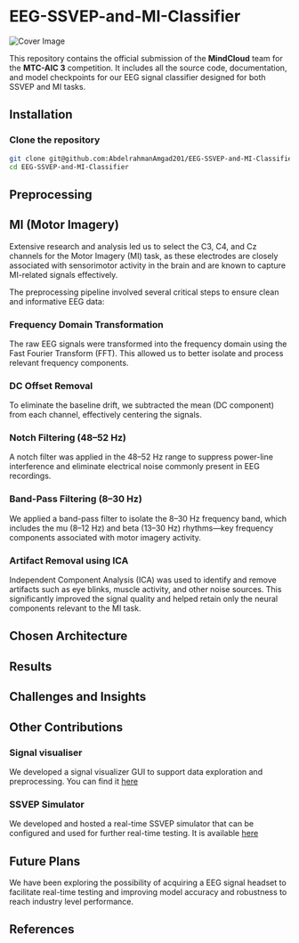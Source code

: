 # EEG-SSVEP-and-MI-Classifier
![Cover Image](images/cover.jpg)

This repository contains the official submission of the **MindCloud** team for the **MTC-AIC 3** competition. It includes all the source code, documentation, and model checkpoints for our EEG signal classifier designed for both SSVEP and MI tasks.

## Installation

### Clone the repository
```bash
git clone git@github.com:AbdelrahmanAmgad201/EEG-SSVEP-and-MI-Classifier.git
cd EEG-SSVEP-and-MI-Classifier
```

## Preprocessing
## MI (Motor Imagery)
Extensive research and analysis led us to select the C3, C4, and Cz channels for the Motor Imagery (MI) task, as these electrodes are closely associated with sensorimotor activity in the brain and are known to capture MI-related signals effectively.

The preprocessing pipeline involved several critical steps to ensure clean and informative EEG data:

### Frequency Domain Transformation
The raw EEG signals were transformed into the frequency domain using the Fast Fourier Transform (FFT). This allowed us to better isolate and process relevant frequency components.

### DC Offset Removal
To eliminate the baseline drift, we subtracted the mean (DC component) from each channel, effectively centering the signals.

### Notch Filtering (48–52 Hz)
A notch filter was applied in the 48–52 Hz range to suppress power-line interference and eliminate electrical noise commonly present in EEG recordings.

### Band-Pass Filtering (8–30 Hz)
We applied a band-pass filter to isolate the 8–30 Hz frequency band, which includes the mu (8–12 Hz) and beta (13–30 Hz) rhythms—key frequency components associated with motor imagery activity.

### Artifact Removal using ICA
Independent Component Analysis (ICA) was used to identify and remove artifacts such as eye blinks, muscle activity, and other noise sources. This significantly improved the signal quality and helped retain only the neural components relevant to the MI task.

## Chosen Architecture
## Results
## Challenges and Insights

## Other Contributions
### Signal visualiser
We developed a signal visualizer GUI to support data exploration and preprocessing. You can find it [here](https://github.com/AmirKaseb/EEG-GUI)
### SSVEP Simulator
We developed and hosted a real-time SSVEP simulator that can be configured and used for further real-time testing. It is available [here](https://gilded-kitsune-dfc3ec.netlify.app/)
## Future Plans
We have been exploring the possibility of acquiring a EEG signal headset to facilitate real-time testing and improving model accuracy and robustness to reach industry level performance.

## References

